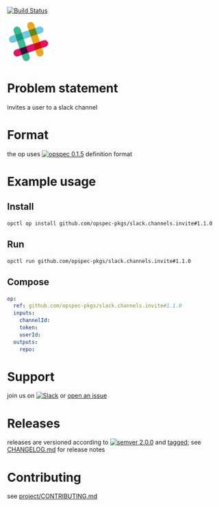 [![Build Status](https://travis-ci.org/opspec-pkgs/slack.channels.invite.svg?branch=master)](https://travis-ci.org/opspec-pkgs/slack.channels.invite)

<img src="icon.svg" alt="icon" height="100px">

# Problem statement

invites a user to a slack channel

# Format

the op uses [![opspec 0.1.5](https://img.shields.io/badge/opspec-0.1.5-brightgreen.svg?colorA=6b6b6b&colorB=fc16be)](https://opspec.io/0.1.5) definition format

# Example usage

## Install

```shell
opctl op install github.com/opspec-pkgs/slack.channels.invite#1.1.0
```

## Run

```
opctl run github.com/opspec-pkgs/slack.channels.invite#1.1.0
```

## Compose

```yaml
op:
  ref: github.com/opspec-pkgs/slack.channels.invite#1.1.0
  inputs:
    channelId:
    token:
    userId:
  outputs:
    repo:
```

# Support

join us on
[![Slack](https://opctl-slackin.herokuapp.com/badge.svg)](https://opctl-slackin.herokuapp.com/)
or
[open an issue](https://github.com/opspec-pkgs/slack.channels.invite/issues)

# Releases

releases are versioned according to
[![semver 2.0.0](https://img.shields.io/badge/semver-2.0.0-brightgreen.svg)](http://semver.org/spec/v2.0.0.html)
and [tagged](https://git-scm.com/book/en/v2/Git-Basics-Tagging); see
[CHANGELOG.md](CHANGELOG.md) for release notes

# Contributing

see
[project/CONTRIBUTING.md](https://github.com/opspec-pkgs/project/blob/master/CONTRIBUTING.md)
